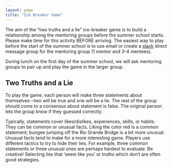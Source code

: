 ```yaml
---
layout: page
title: "Ice Breaker Game"
---
```


The aim of the "two truths and a lie" ice-breaker game is to build a relationship among the mentoring groups before the summer school starts.
Please make time for this activity BEFORE arriving.
The easiest way to play before the start of the summer school is to use email or create a [slack](https://ihpcss.github.io/wiki/slack.html) direct message group for the mentoring group (1 mentor and 3-4 mentees).

During lunch on the first day of the summer school, we will ask mentoring groups to pair up and play the game in the larger group.

## Two Truths and a Lie

To play the game, each person will make three statements about themselves--two will be true and one will be a lie.
The rest of the group should come to a consensus about statement is false.
The original person lets the group know if they guessed correctly.

Typically, statements cover likes/dislikes, experiences, skills, or habits.
They can be common or unusual facts.
Liking the color red is a common statement; bungee jumping off the Rio Grande Bridge is a bit more unusual.
Unusual facts tend to make for a more interesting game.
Players use different tactics to try to hide their lies.
For example, three common statements or three unusual ones are perhaps hardest to evaluate.
Be creative!
Selecting lies that ‘seem like you’ or truths which don’t are often good strategies.
